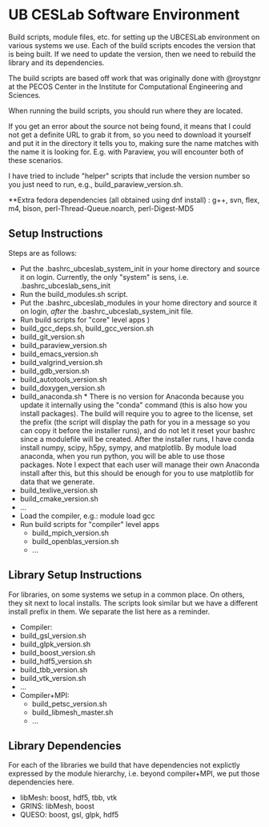 UB CESLab Software Environment
==============================
Build scripts, module files, etc. for setting up the UBCESLab environment
on various systems we use. Each of the build scripts encodes the version
that is being built. If we need to update the version, then we need to rebuild
the library and its dependencies.

The build scripts are based off work that was originally done with @roystgnr at the PECOS
Center in the Institute for Computational Engineering and Sciences.

When running the build scripts, you should run where they are located.

If you get an error about the source not being found, it means that I could not get a definite
URL to grab it from, so you need to download it yourself and put it in the directory it
tells you to, making sure the name matches with the name it is looking for. E.g. with
Paraview, you will encounter both of these scenarios.

I have tried to include "helper" scripts that include the version number so you just need to run,
e.g., build_paraview_version.sh.

**Extra fedora dependencies (all obtained using dnf install) : 
        g++, svn, flex, m4, bison, perl-Thread-Queue.noarch, perl-Digest-MD5


Setup Instructions
------------------------
Steps are as follows:
*   Put the .bashrc_ubceslab_system_init in your home directory
and source it on login. Currently, the only "system" is sens, i.e. .bashrc_ubceslab_sens_init
*   Run the build_modules.sh script.
*   Put the .bashrc_ubceslab_modules in your home directory
and source it on login, *after* the .bashrc_ubceslab_system_init file.
*   Run build scripts for "core" level apps )
  *   build_gcc_deps.sh, build_gcc_version.sh 
  *   build_git_version.sh
  *   build_paraview_version.sh
  *   build_emacs_version.sh
  *   build_valgrind_version.sh
  *   build_gdb_version.sh
  *   build_autotools_version.sh 
  *   build_doxygen_version.sh
  *   build_anaconda.sh
    * There is no version for Anaconda because you update it internally using the "conda" command
      (this is also how you install packages). The build will require
      you to agree to the license, set the prefix (the script will display the path for you in a
      message so you can copy it before the installer runs), and do not let it reset your bashrc
      since a modulefile will be created. After the installer runs, I have conda install numpy, scipy,
      h5py, sympy, and matplotlib. By module load anaconda, when you run python, you will be able to use
      those packages. Note I expect that each user will manage their own Anaconda install after this,
      but this should be enough for you to use matplotlib for data that we generate.
  *   build_texlive_version.sh
  *   build_cmake_version.sh
  *   ... 
* Load the compiler, e.g.: module load gcc
* Run build scripts for "compiler" level apps
  *   build_mpich_version.sh
  *   build_openblas_version.sh
  *   ...

Library Setup Instructions
--------------------------
For libraries, on some systems we setup in a common place. On others, they sit
next to local installs. The scripts look similar but we have a different install
prefix in them. We separate the list here as a reminder.
*  Compiler:
  *   build_gsl_version.sh
  *   build_glpk_version.sh
  *   build_boost_version.sh
  *   build_hdf5_version.sh
  *   build_tbb_version.sh
  *   build_vtk_version.sh
  *   ...
* Compiler+MPI:
  * build_petsc_version.sh
  * build_libmesh_master.sh
  * ...

Library Dependencies
--------------------
For each of the libraries we build that have dependencies not explictly
expressed by the module hierarchy, i.e. beyond compiler+MPI, we put those
dependencies here.
* libMesh: boost, hdf5, tbb, vtk
* GRINS: libMesh, boost
* QUESO: boost, gsl, glpk, hdf5
